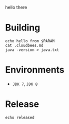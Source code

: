 hello there

# Building

    echo hello from $PARAM
    cat .cloudbees.md
    java -version > java.txt

# Environments

* `JDK 7`, `JDK 8`

# Release

    echo released
